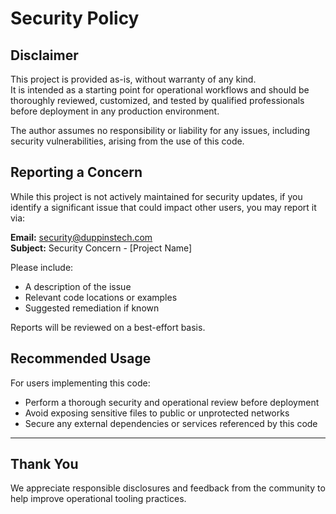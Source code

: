 # Security Policy

## Disclaimer

This project is provided as-is, without warranty of any kind.  
It is intended as a starting point for operational workflows and should be thoroughly reviewed, customized, and tested by qualified professionals before deployment in any production environment.

The author assumes no responsibility or liability for any issues, including security vulnerabilities, arising from the use of this code.

## Reporting a Concern

While this project is not actively maintained for security updates, if you identify a significant issue that could impact other users, you may report it via:

**Email:** security@duppinstech.com  
**Subject:** Security Concern - [Project Name]

Please include:
- A description of the issue
- Relevant code locations or examples
- Suggested remediation if known

Reports will be reviewed on a best-effort basis.

## Recommended Usage

For users implementing this code:
- Perform a thorough security and operational review before deployment
- Avoid exposing sensitive files to public or unprotected networks
- Secure any external dependencies or services referenced by this code

---

## Thank You

We appreciate responsible disclosures and feedback from the community to help improve operational tooling practices.
